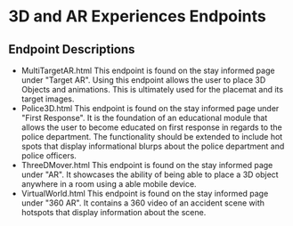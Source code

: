 # 3D and AR Experiences Endpoints
## Endpoint Descriptions
* MultiTargetAR.html
  This endpoint is found on the stay informed page under "Target AR". Using this endpoint allows the user to place 3D 
  Objects and animations. This is ultimately used for the placemat and its target images.
* Police3D.html
  This endpoint is found on the stay informed page under "First Response". It is the foundation of an educational module that allows the user to become educated on first response in regards to the police department. The functionality should be extended to include hot spots that display informational blurps about the police department and police officers. 
* ThreeDMover.html
  This endpoint is found on the stay informed page under "AR". It showcases the ability of being able to place a 3D object anywhere in a room using a able mobile device. 
* VirtualWorld.html
  This endpoint is found on the stay informed page under "360 AR". It contains a 360 video of an accident scene with hotspots that display information about the scene. 
